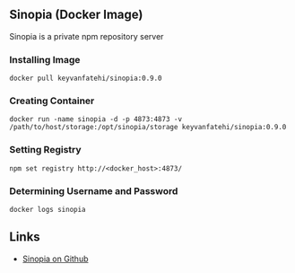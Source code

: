 ## Sinopia (Docker Image)

Sinopia is a private npm repository server

### Installing Image

`docker pull keyvanfatehi/sinopia:0.9.0`

### Creating Container

`docker run -name sinopia -d -p 4873:4873 -v /path/to/host/storage:/opt/sinopia/storage keyvanfatehi/sinopia:0.9.0`

### Setting Registry

`npm set registry http://<docker_host>:4873/`

### Determining Username and Password

`docker logs sinopia`

## Links

* [Sinopia on Github](https://github.com/rlidwka/sinopia)

